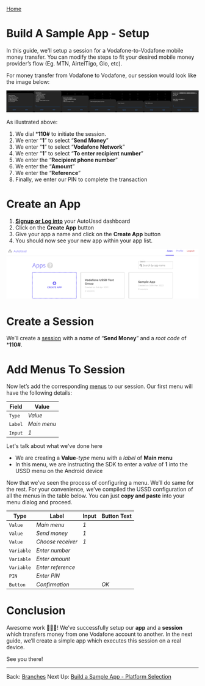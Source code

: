 [Home](./README.md)

# Build A Sample App - Setup

In this guide, we'll setup a session for a Vodafone-to-Vodafone mobile money transfer. You can modify the steps to fit your desired mobile money provider’s flow (Eg. MTN, AirtelTigo, Glo, etc).

For money transfer from Vodafone to Vodafone, our session would look like the image below:

![](./assets/0601.png)

As illustrated above:

1. We dial ***110#** to initiate the session.
2. We enter “**1**” to select “**Send Money**”
3. We enter “**1**” to select “**Vodafone Network**”
4. We enter “**1**” to select “**To enter recipient number**”
5. We enter the “**Recipient phone number**”
6. We enter the “**Amount**”
7. We enter the “**Reference**”
8. Finally, we enter our PIN to complete the transaction

# Create an App

1. [**Signup or Log into**](https://autoussd.com/) your AutoUssd dashboard
2. Click on the **Create App** button
3. Give your app a name and click on the **Create App** button
4. You should now see your new app within your app list.

![](./assets/0602.png)

# Create a Session

We’ll create a [session](./02.Sessions.md) with a *name* of “**Send Money**” and a *root code* of ***110#**.

# Add Menus To Session

Now let’s add the corresponding [menus](./03.Menus.md) to our session. Our first menu will have the following details:

| Field   | Value       |
| ------- | ----------- |
| `Type`  | *Value*     |
| `Label` | *Main menu* |
| `Input` | *1*         |

Let's talk about what we've done here

- We are creating a **Value**-*type* menu with a *label* of **Main menu**
- In this menu, we are instructing the SDK to enter a *value* of **1** into the USSD menu on the Android device

Now that we’ve seen the process of configuring a menu. We’ll do same for the rest. For your convenience, we’ve compiled the USSD configuration of all the menus in the table below. You can just **copy and paste** into your menu dialog and proceed.

| Type       | Label             | Input | Button Text |
| ---------- | ----------------- | ----- | ----------- |
| `Value`    | *Main menu*       | *1*   |             |
| `Value`    | *Send money*      | *1*   |             |
| `Value`    | *Choose receiver* | *1*   |             |
| `Variable` | *Enter number*    |       |             |
| `Variable` | *Enter amount*    |       |             |
| `Variable` | *Enter reference* |       |             |
| `PIN`      | *Enter PIN*       |       |             |
| `Button`   | *Confirmation*    |       | *OK*        |

# Conclusion

Awesome work 🎉🎉🎉! We’ve successfully setup our **app** and a **session** which transfers money from one Vodafone account to another. In the next guide, we’ll create a simple app which executes this session on a real device.  

See you there!



---

Back: [Branches](./05.Branches.md)    Next Up: [Build a Sample App - Platform Selection](./07.Build-Sample-App-Platforms.md)
